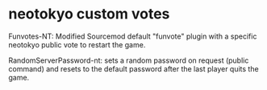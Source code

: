 # neotokyo custom votes
Funvotes-NT: Modified Sourcemod default "funvote" plugin with a specific neotokyo public vote to restart the game.

RandomServerPassword-nt: sets a random password on request (public command) and resets to the default password after the last player quits the game.
